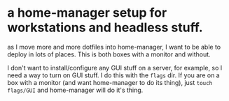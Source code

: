 # a home-manager setup for workstations and headless stuff.

as I move more and more dotfiles into home-manager, I want to be able to deploy in lots of places. This is both boxes with a monitor and without.

I don't want to install/configure any GUI stuff on a server, for example, so I need a way to turn on GUI stuff. I do this with the `flags` dir. If you are on a box with a monitor (and want home-manager to do its thing), just `touch flags/GUI` and home-manager will do it's thing.
